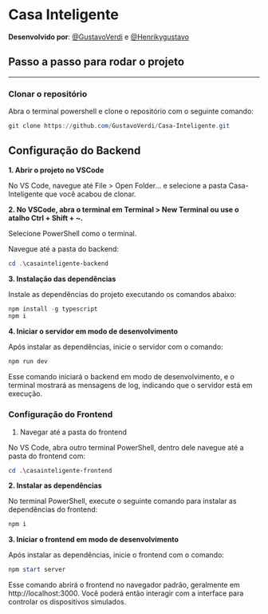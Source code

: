 # Casa Inteligente

**Desenvolvido por**: [@GustavoVerdi](https://github.com/GustavoVerdi/) e [@Henrikygustavo](https://github.com/Henrikygustavo/)

## Passo a passo para rodar o projeto

---

### Clonar o repositório

Abra o terminal powershell e clone o repositório com o seguinte comando:

```powershell
git clone https://github.com/GustavoVerdi/Casa-Inteligente.git
```

## Configuração do Backend

**1. Abrir o projeto no VSCode**

No VS Code, navegue até File > Open Folder... e selecione a pasta Casa-Inteligente que você acabou de clonar.

**2. No VSCode, abra o terminal em Terminal > New Terminal ou use o atalho Ctrl + Shift + ~.**

Selecione PowerShell como o terminal.

Navegue até a pasta do backend:
```powershell
cd .\casainteligente-backend
```

**3. Instalação das dependências**

Instale as dependências do projeto executando os comandos abaixo:

```powershell
npm install -g typescript
npm i
```

**4. Iniciar o servidor em modo de desenvolvimento**

Após instalar as dependências, inicie o servidor com o comando:

```powershell
npm run dev
```

Esse comando iniciará o backend em modo de desenvolvimento, e o terminal mostrará as mensagens de log, indicando que o servidor está em execução.

### Configuração do Frontend

1. Navegar até a pasta do frontend

No VS Code, abra outro terminal PowerShell, dentro dele navegue até a pasta do frontend com:

```powershell
cd .\casainteligente-frontend
```

**2. Instalar as dependências**

No terminal PowerShell, execute o seguinte comando para instalar as dependências do frontend:

```powershell
npm i
```
**3. Iniciar o frontend em modo de desenvolvimento**

Após instalar as dependências, inicie o frontend com o comando:

```powershell
npm start server
```
Esse comando abrirá o frontend no navegador padrão, geralmente em http://localhost:3000. Você poderá então interagir com a interface para controlar os dispositivos simulados.

